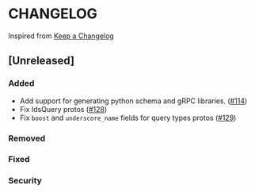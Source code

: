 # CHANGELOG

Inspired from [Keep a Changelog](https://keepachangelog.com/en/1.0.0/)

## [Unreleased]
### Added
- Add support for generating python schema and gRPC libraries. ([#114](https://github.com/opensearch-project/opensearch-protobufs/pull/114))
- Fix IdsQuery protos ([#128](https://github.com/opensearch-project/opensearch-protobufs/pull/128))
- Fix `boost` and `underscore_name` fields for query types protos ([#129](https://github.com/opensearch-project/opensearch-protobufs/pull/129))

### Removed

### Fixed

### Security
